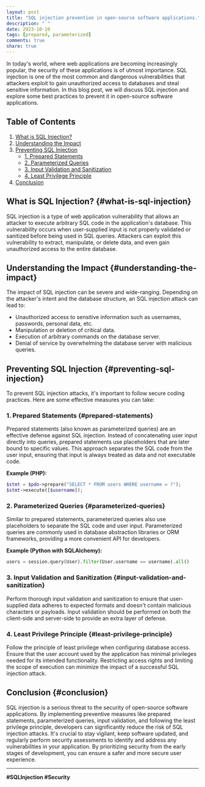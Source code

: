 ```yaml
---
layout: post
title: "SQL injection prevention in open-source software applications."
description: " "
date: 2023-10-10
tags: [prepared, parameterized]
comments: true
share: true
---
```


In today's world, where web applications are becoming increasingly popular, the security of these applications is of utmost importance. SQL injection is one of the most common and dangerous vulnerabilities that attackers exploit to gain unauthorized access to databases and steal sensitive information. In this blog post, we will discuss SQL injection and explore some best practices to prevent it in open-source software applications.

## Table of Contents
1. [What is SQL Injection?](#what-is-sql-injection)
2. [Understanding the Impact](#understanding-the-impact)
3. [Preventing SQL Injection](#preventing-sql-injection)
    - [1. Prepared Statements](#prepared-statements) 
    - [2. Parameterized Queries](#parameterized-queries)
    - [3. Input Validation and Sanitization](#input-validation-and-sanitization)
    - [4. Least Privilege Principle](#least-privilege-principle)
4. [Conclusion](#conclusion)

## What is SQL Injection? {#what-is-sql-injection}

SQL injection is a type of web application vulnerability that allows an attacker to execute arbitrary SQL code in the application's database. This vulnerability occurs when user-supplied input is not properly validated or sanitized before being used in SQL queries. Attackers can exploit this vulnerability to extract, manipulate, or delete data, and even gain unauthorized access to the entire database.

## Understanding the Impact {#understanding-the-impact}

The impact of SQL injection can be severe and wide-ranging. Depending on the attacker's intent and the database structure, an SQL injection attack can lead to:

- Unauthorized access to sensitive information such as usernames, passwords, personal data, etc.
- Manipulation or deletion of critical data.
- Execution of arbitrary commands on the database server.
- Denial of service by overwhelming the database server with malicious queries.

## Preventing SQL Injection {#preventing-sql-injection}

To prevent SQL injection attacks, it's important to follow secure coding practices. Here are some effective measures you can take:

### 1. Prepared Statements {#prepared-statements}

Prepared statements (also known as parameterized queries) are an effective defense against SQL injection. Instead of concatenating user input directly into queries, prepared statements use placeholders that are later bound to specific values. This approach separates the SQL code from the user input, ensuring that input is always treated as data and not executable code.

**Example (PHP):**
```php
$stmt = $pdo->prepare("SELECT * FROM users WHERE username = ?");
$stmt->execute([$username]);
```

### 2. Parameterized Queries {#parameterized-queries}

Similar to prepared statements, parameterized queries also use placeholders to separate the SQL code and user input. Parameterized queries are commonly used in database abstraction libraries or ORM frameworks, providing a more convenient API for developers.

**Example (Python with SQLAlchemy):**
```python
users = session.query(User).filter(User.username == username).all()
```

### 3. Input Validation and Sanitization {#input-validation-and-sanitization}

Perform thorough input validation and sanitization to ensure that user-supplied data adheres to expected formats and doesn't contain malicious characters or payloads. Input validation should be performed on both the client-side and server-side to provide an extra layer of defense.

### 4. Least Privilege Principle {#least-privilege-principle}

Follow the principle of least privilege when configuring database access. Ensure that the user account used by the application has minimal privileges needed for its intended functionality. Restricting access rights and limiting the scope of execution can minimize the impact of a successful SQL injection attack.

## Conclusion {#conclusion}

SQL injection is a serious threat to the security of open-source software applications. By implementing preventive measures like prepared statements, parameterized queries, input validation, and following the least privilege principle, developers can significantly reduce the risk of SQL injection attacks. It's crucial to stay vigilant, keep software updated, and regularly perform security assessments to identify and address any vulnerabilities in your application. By prioritizing security from the early stages of development, you can ensure a safer and more secure user experience.

---

**#SQLInjection #Security**